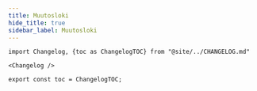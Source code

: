 ```yaml
---
title: Muutosloki
hide_title: true
sidebar_label: Muutosloki
---
```


```mdx-code-block
import Changelog, {toc as ChangelogTOC} from "@site/../CHANGELOG.md"

<Changelog />

export const toc = ChangelogTOC;
```
